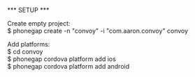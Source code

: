 *** SETUP ***

Create empty project:  
$ phonegap create -n "convoy" -i "com.aaron.convoy" convoy  

Add platforms:  
$ cd convoy  
$ phonegap cordova platform add ios  
$ phonegap cordova platform add android  